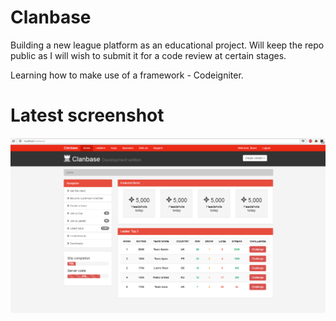 # Clanbase

Building a new league platform as an educational project. Will keep the repo public as I will wish to submit it for a code review at certain stages.

Learning how to make use of a framework - Codeigniter.

# Latest screenshot

![Alt text](/assets/img/screenshot.png?raw=true "Screenshot")
